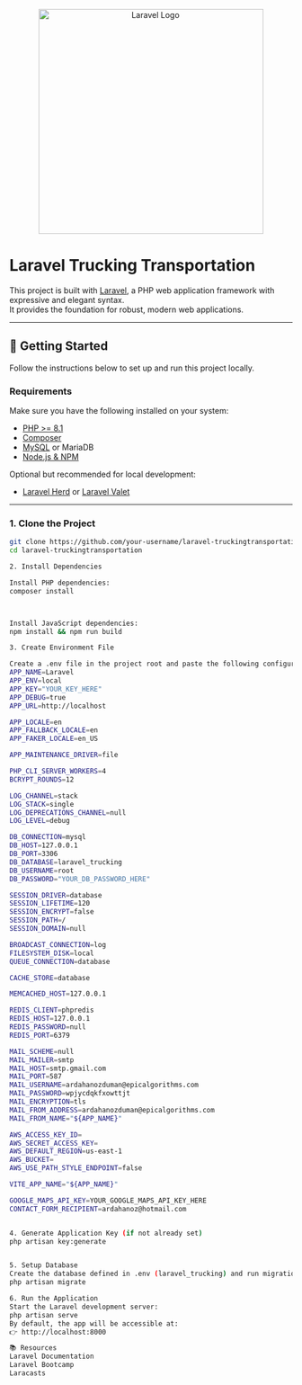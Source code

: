 <p align="center"><a href="https://laravel.com" target="_blank"><img src="https://raw.githubusercontent.com/laravel/art/master/logo-lockup/5%20SVG/2%20CMYK/1%20Full%20Color/laravel-logolockup-cmyk-red.svg" width="400" alt="Laravel Logo"></a></p>

# Laravel Trucking Transportation

This project is built with [Laravel](https://laravel.com), a PHP web application framework with expressive and elegant syntax.  
It provides the foundation for robust, modern web applications.

---

## 🚀 Getting Started

Follow the instructions below to set up and run this project locally.

### Requirements
Make sure you have the following installed on your system:
- [PHP >= 8.1](https://www.php.net/)
- [Composer](https://getcomposer.org/)
- [MySQL](https://dev.mysql.com/downloads/mysql/) or MariaDB
- [Node.js & NPM](https://nodejs.org/)

Optional but recommended for local development:
- [Laravel Herd](https://herd.laravel.com/) or [Laravel Valet](https://laravel.com/docs/valet)

---

### 1. Clone the Project
```bash
git clone https://github.com/your-username/laravel-truckingtransportation.git
cd laravel-truckingtransportation

2. Install Dependencies

Install PHP dependencies:
composer install



Install JavaScript dependencies:
npm install && npm run build

3. Create Environment File

Create a .env file in the project root and paste the following configuration:
APP_NAME=Laravel
APP_ENV=local
APP_KEY="YOUR_KEY_HERE"
APP_DEBUG=true
APP_URL=http://localhost

APP_LOCALE=en
APP_FALLBACK_LOCALE=en
APP_FAKER_LOCALE=en_US

APP_MAINTENANCE_DRIVER=file

PHP_CLI_SERVER_WORKERS=4
BCRYPT_ROUNDS=12

LOG_CHANNEL=stack
LOG_STACK=single
LOG_DEPRECATIONS_CHANNEL=null
LOG_LEVEL=debug

DB_CONNECTION=mysql
DB_HOST=127.0.0.1
DB_PORT=3306
DB_DATABASE=laravel_trucking
DB_USERNAME=root
DB_PASSWORD="YOUR_DB_PASSWORD_HERE"

SESSION_DRIVER=database
SESSION_LIFETIME=120
SESSION_ENCRYPT=false
SESSION_PATH=/
SESSION_DOMAIN=null

BROADCAST_CONNECTION=log
FILESYSTEM_DISK=local
QUEUE_CONNECTION=database

CACHE_STORE=database

MEMCACHED_HOST=127.0.0.1

REDIS_CLIENT=phpredis
REDIS_HOST=127.0.0.1
REDIS_PASSWORD=null
REDIS_PORT=6379

MAIL_SCHEME=null
MAIL_MAILER=smtp
MAIL_HOST=smtp.gmail.com
MAIL_PORT=587
MAIL_USERNAME=ardahanozduman@epicalgorithms.com
MAIL_PASSWORD=wpjycdqkfxowttjt
MAIL_ENCRYPTION=tls
MAIL_FROM_ADDRESS=ardahanozduman@epicalgorithms.com
MAIL_FROM_NAME="${APP_NAME}"

AWS_ACCESS_KEY_ID=
AWS_SECRET_ACCESS_KEY=
AWS_DEFAULT_REGION=us-east-1
AWS_BUCKET=
AWS_USE_PATH_STYLE_ENDPOINT=false

VITE_APP_NAME="${APP_NAME}"

GOOGLE_MAPS_API_KEY=YOUR_GOOGLE_MAPS_API_KEY_HERE
CONTACT_FORM_RECIPIENT=ardahanoz@hotmail.com


4. Generate Application Key (if not already set)
php artisan key:generate


5. Setup Database
Create the database defined in .env (laravel_trucking) and run migrations:
php artisan migrate

6. Run the Application
Start the Laravel development server:
php artisan serve
By default, the app will be accessible at:
👉 http://localhost:8000

📚 Resources
Laravel Documentation
Laravel Bootcamp
Laracasts


